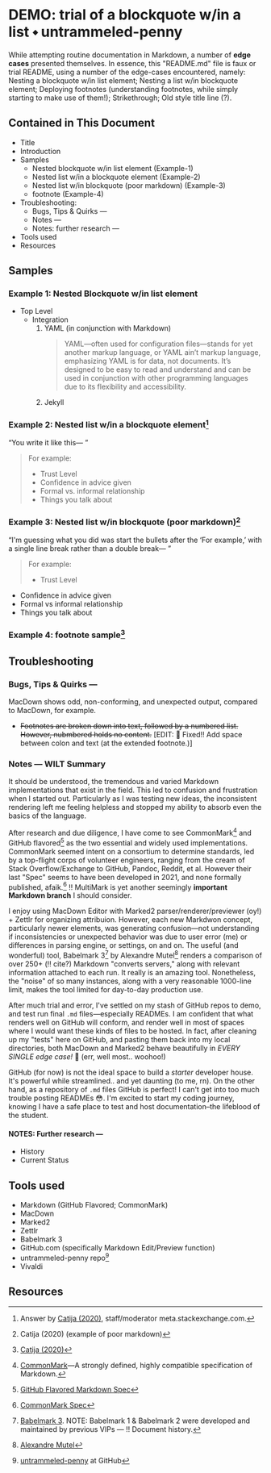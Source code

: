 # DEMO: trial of a blockquote w/in a list ⬩ untrammeled-penny

While attempting routine documentation in Markdown, a number of **edge cases** presented themselves. In essence, this "README.md" file is faux or trial README, using a number of the edge-cases encountered, namely: Nesting a blockquote w/in list element; Nesting a list w/in blockquote element; Deploying footnotes (understanding footnotes, while simply starting to make use of them!); Strikethrough; Old style title line (?).

## Contained in This Document
- Title
- Introduction
- Samples
  - Nested blockquote w/in list element (Example-1)
  - Nested list w/in a blockquote element (Example-2)
  - Nested list w/in blockquote (poor markdown) (Example-3)
  - footnote (Example-4)
- Troubleshooting:
    - Bugs, Tips & Quirks —
    - Notes —
    - Notes: further research —
- Tools used
- Resources

## Samples

### Example 1: Nested Blockquote w/in list element
* Top Level
    * Integration
      1. YAML (in conjunction with Markdown)
         > YAML—often used for configuration files—stands for yet another markup language, or YAML ain’t markup language, emphasizing YAML is for data, not documents. It’s designed to be easy to read and understand and can be used in conjunction with other programming languages due to its flexibility and accessibility.
      1. Jekyll  

### Example 2: Nested list w/in a blockquote element[^1]
“You write it like this— ”

> For example:
>
> - Trust Level
> - Confidence in advice given
> - Formal vs. informal relationship
> - Things you talk about

### Example 3: Nested list w/in blockquote (poor markdown)[^2]

“I'm guessing what you did was start the bullets after the 
‘For example,’ with a single line break rather than a double break— ”  

> For example:
> - Trust Level
- Confidence in advice given
- Formal vs informal relationship
- Things you talk about

### Example 4: footnote sample[^3]

## Troubleshooting

### Bugs, Tips & Quirks —

MacDown shows odd, non-conforming, and unexpected output, compared to MacDown, for example.

- ~~Footnotes are broken down into text, followed by a numbered list. However, nubmbered holds no content.~~  [EDIT: 🧰 Fixed!! Add space between colon and text (at the extended footnote.)]

### Notes — WILT Summary

It should be understood, the tremendous and varied Markdown implementations that exist in the field. This led to confusion and frustration when I started out. Particularly as I was testing new ideas, the inconsistent rendering left me feeling helpless and stopped my ability to absorb even the basics of the language. 

After research and due diligence, I have come to see CommonMark[^4] and GitHub flavored[^5] as the two essential and widely used implementations. CommonMark seemed intent on a consortium to determine standards, led by a top-flight corps of volunteer engineers, ranging from the cream of Stack Overflow/Exchange to GitHub, Pandoc, Reddit, et al. However their last "Spec" seems to have been developed in 2021, and none formally published, afaik.[^6] ‼️ MultiMark is yet another seemingly **important Markdown branch** I should consider.

I enjoy using MacDown Editor with Marked2 parser/renderer/previewer (oy!) + Zettlr for organizing attribuion. However, each new Markdwon concept, particularly newer elements, was generating confusion—not understanding if inconsistencies or unexpected behavior was due to user error (me) or differences in parsing engine, or settings, on and on. The useful (and wonderful) tool, Babelmark 3[^7] by Alexandre Mutel[^8] renders a comparison of over 250+ (‼️ cite?) Markdown "converts servers," along with relevant information attached to each run. It really is an amazing tool. Nonetheless, the "noise" of so many instances, along with a very reasonable 1000-line limit, makes the tool limited for day-to-day production use. 

After much trial and error, I've settled on my stash of GitHub repos to demo, and test run final `.md` files—especially READMEs. I am confident that what renders well on GitHub will conform, and render well in most of spaces where I would want these kinds of files to be hosted. In fact, after cleaning up my "tests" here on GitHub, and pasting them back into my local directories, both MacDown and Marked2 behave beautifully in _EVERY SINGLE edge case!_ 🎉 (err, well most.. woohoo!)

GitHub (for now) is not the ideal space to build a _starter_ developer house. It's powerful while streamlined.. and yet daunting (to me, rn). On the other hand, as a repository of `.md` files GitHub is perfect! I can't get into too much trouble posting READMEs 😳. I'm excited to start my coding journey, knowing I have a safe place to test and host documentation–the lifeblood of the student.

#### NOTES: Further research —
   - History
   - Current Status

## Tools used

- Markdown (GitHub Flavored; CommonMark)
- MacDown
- Marked2
- Zettlr
- Babelmark 3
- GitHub.com (specifically Markdown Edit/Preview function)
- untrammeled-penny repo[^9]
- Vivaldi

## Resources

[^1]: Answer by [Catija (2020)](https://meta.stackexchange.com/questions/348274/blockquotes-should-be-formatted-to-support-bullet-points-and-numbered-lists), staff/moderator meta.stackexchange.com.

[^2]: Catija (2020) (example of poor markdown)

[^3]: [Catija (2020)](https://meta.stackexchange.com/questions/348274/blockquotes-should-be-formatted-to-support-bullet-points-and-numbered-lists)

[^4]: [CommonMark](https://commonmark.org)—A strongly defined, highly compatible specification of Markdown.

[^5]: [GitHub Flavored Markdown Spec](https://github.github.com/gfm/)

[^6]: [CommonMark Spec](https://spec.commonmark.org)

[^7]: [Babelmark 3](https://babelmark.github.io). NOTE: Babelmark 1 & Babelmark 2 were developed and maintained by previous VIPs — ‼️ Document history.

[^8]: [Alexandre Mutel](http://xoofx.com)

[^9]: [untrammeled-penny](https://github.com/mazal/untrammeled-penny) at GitHub

